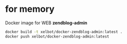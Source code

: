 for memory
==========

Docker image for WEB **zendblog-admin**

```bash
docker build -t xelbot/docker-zendblog-admin:latest .
docker push xelbot/docker-zendblog-admin:latest
```
